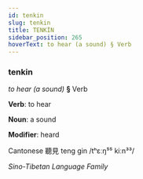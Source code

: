 ```yaml
---
id: tenkin
slug: tenkin
title: TENKİN
sidebar_position: 265
hoverText: to hear (a sound) § Verb
---
```


### tenkin

*to hear (a sound)* **§** Verb

**Verb**: to hear

**Noun**: a sound

**Modifier**: heard

Cantonese  聽見 teng gin /tʰɛːŋ⁵⁵ kiːn³³/

*Sino-Tibetan Language Family*
